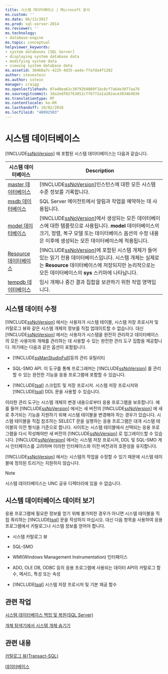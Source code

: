```yaml
---
title: 시스템 데이터베이스 | Microsoft 문서
ms.custom: ''
ms.date: 06/13/2017
ms.prod: sql-server-2014
ms.reviewer: ''
ms.technology:
- database-engine
ms.topic: conceptual
helpviewer_keywords:
- system databases [SQL Server]
- displaying system database data
- modifying system data
- viewing system database data
ms.assetid: 30468a7c-4225-4d35-aa4a-ffa7da4f1282
author: stevestein
ms.author: sstein
manager: craigg
ms.openlocfilehash: 07a40ea61c38792b9809f1bc0cf7a64e3077aa78
ms.sourcegitcommit: 3da2edf82763852cff6772a1a282ace3034b4936
ms.translationtype: MT
ms.contentlocale: ko-KR
ms.lasthandoff: 10/02/2018
ms.locfileid: "48092503"
---
```

# <a name="system-databases"></a>시스템 데이터베이스
  [!INCLUDE[ssNoVersion](../../includes/ssnoversion-md.md)] 에 포함된 시스템 데이터베이스는 다음과 같습니다.  
  
|시스템 데이터베이스|Description|  
|---------------------|-----------------|  
|[master 데이터베이스](master-database.md)|[!INCLUDE[ssNoVersion](../../includes/ssnoversion-md.md)]인스턴스에 대한 모든 시스템 수준 정보를 기록합니다.|  
|[msdb 데이터베이스](msdb-database.md)|SQL Server 에이전트에서 알림과 작업을 예약하는 데 사용됩니다.|  
|[model 데이터베이스](model-database.md)|[!INCLUDE[ssNoVersion](../../includes/ssnoversion-md.md)]에서 생성되는 모든 데이터베이스에 대한 템플릿으로 사용됩니다. **model** 데이터베이스의 크기, 정렬, 복구 모델 또는 데이터베이스 옵션의 수정 내용은 이후에 생성되는 모든 데이터베이스에 적용됩니다.|  
|[Resource 데이터베이스](resource-database.md)|[!INCLUDE[ssNoVersion](../../includes/ssnoversion-md.md)]에 포함된 시스템 개체가 들어 있는 읽기 전용 데이터베이스입니다. 시스템 개체는 실제로는 **Resource** 데이터베이스에 저장되지만 논리적으로는 모든 데이터베이스의 **sys** 스키마에 나타납니다.|  
|[tempdb 데이터베이스](tempdb-database.md)|임시 개체나 중간 결과 집합을 보관하기 위한 작업 영역입니다.|  
  
## <a name="modifying-system-data"></a>시스템 데이터 수정  
 [!INCLUDE[ssNoVersion](../../includes/ssnoversion-md.md)] 에서는 사용자가 시스템 테이블, 시스템 저장 프로시저 및 카탈로그 뷰와 같은 시스템 개체의 정보를 직접 업데이트할 수 없습니다. 대신 [!INCLUDE[ssNoVersion](../../includes/ssnoversion-md.md)] 에서는 사용자가 시스템을 완전히 관리하고 데이터베이스의 모든 사용자와 개체를 관리하는 데 사용할 수 있는 완전한 관리 도구 집합을 제공합니다. 여기에는 다음과 같은 옵션이 포함됩니다.  
  
-   [!INCLUDE[ssManStudioFull](../../includes/ssmanstudiofull-md.md)]등의 관리 유틸리티  
  
-   SQL-SMO API. 이 도구를 통해 프로그래머는 [!INCLUDE[ssNoVersion](../../includes/ssnoversion-md.md)] 를 관리할 수 있는 완전한 기능을 응용 프로그램에 포함할 수 있습니다.  
  
-   [!INCLUDE[tsql](../../includes/tsql-md.md)] 스크립트 및 저장 프로시저. 시스템 저장 프로시저와 [!INCLUDE[tsql](../../includes/tsql-md.md)] DDL 문을 사용할 수 있습니다.  
  
 이러한 관리 도구는 시스템 개체의 변경 내용으로부터 응용 프로그램을 보호합니다. 예를 들어 [!INCLUDE[ssNoVersion](../../includes/ssnoversion-md.md)] 에서는 새 버전의 [!INCLUDE[ssNoVersion](../../includes/ssnoversion-md.md)] 에 새로 추가되는 기능을 지원하기 위해 시스템 테이블을 변경해야 하는 경우가 있습니다. 시스템 테이블을 직접 참조하는 SELECT 문을 실행하는 응용 프로그램은 대개 시스템 테이블의 이전 형식을 기준으로 합니다. 사이트는 시스템 테이블에서 선택되는 응용 프로그램을 다시 작성해야만 새 버전의 [!INCLUDE[ssNoVersion](../../includes/ssnoversion-md.md)] 로 업그레이드할 수 있습니다. [!INCLUDE[ssNoVersion](../../includes/ssnoversion-md.md)] 에서는 시스템 저장 프로시저, DDL 및 SQL-SMO 게시 인터페이스를 고려하며 이러한 인터페이스와 이전 버전과의 호환성을 유지합니다.  
  
 [!INCLUDE[ssNoVersion](../../includes/ssnoversion-md.md)] 에서는 시스템의 작업을 수정할 수 있기 때문에 시스템 테이블에 정의된 트리거는 지원하지 않습니다.  
  
> [!NOTE]  
>  시스템 데이터베이스는 UNC 공유 디렉터리에 있을 수 없습니다.  
  
## <a name="viewing-system-database-data"></a>시스템 데이터베이스 데이터 보기  
 응용 프로그램에 필요한 정보를 얻기 위해 불가피한 경우가 아니면 시스템 테이블을 직접 쿼리하는 [!INCLUDE[tsql](../../includes/tsql-md.md)] 문을 작성하지 마십시오. 대신 다음 항목을 사용하여 응용 프로그램에서 카탈로그나 시스템 정보를 얻어야 합니다.  
  
-   시스템 카탈로그 뷰  
  
-   SQL-SMO  
  
-   WMI(Windows Management Instrumentation) 인터페이스  
  
-   ADO, OLE DB, ODBC 등의 응용 프로그램에 사용되는 데이터 API의 카탈로그 함수, 메서드, 특성 또는 속성  
  
-   [!INCLUDE[tsql](../../includes/tsql-md.md)] 시스템 저장 프로시저 및 기본 제공 함수  
  
## <a name="related-tasks"></a>관련 작업  
 [시스템 데이터베이스 백업 및 복원&#40;SQL Server&#41;](../backup-restore/back-up-and-restore-of-system-databases-sql-server.md)  
  
 [개체 탐색기에서 시스템 개체 숨기기](../../ssms/object/object-explorer.md)  
  
## <a name="related-content"></a>관련 내용  
 [카탈로그 뷰&#40;Transact-SQL&#41;](/sql/relational-databases/system-catalog-views/catalog-views-transact-sql)  
  
 [데이터베이스](databases.md)  
  
  
